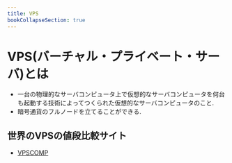```yaml
---
title: VPS
bookCollapseSection: true
---
```

# VPS(バーチャル・プライベート・サーバ)とは
- 一台の物理的なサーバコンピュータ上で仮想的なサーバコンピュータを何台も起動する技術によってつくられた仮想的なサーバコンピュータのこと.
- 暗号通貨のフルノードを立てることができる.

## 世界のVPSの値段比較サイト
- [VPSCOMP](https://vpscomp.com/servers)

